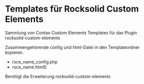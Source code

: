 # Templates für Rocksolid Custom Elements
Sammlung von Contao Custom Elements Templates für das Plugin rocksolid-custom-elements

Zusammengehörende config und html-Datei in den Templateordner kopieren.

* rsce_name_config.php
* rsce_name.html5

Benötigt die Erweiterung rocksolid-custom-elements